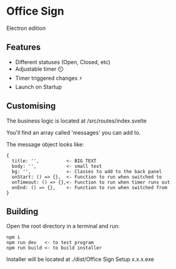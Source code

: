 # Office Sign
Electron edition

## Features
- Different statuses (Open, Closed, etc) 
- Adjustable timer ⏲️
- Timer triggered changes ⚡
- Launch on Startup

## Customising
The business logic is located at /src/routes/index.svelte

You'll find an array called 'messages' you can add to.

The message object looks like:
```
{
  title: '',          <- BIG TEXT
  body: '',           <- small text
  bg: '',             <- Classes to add to the back panel
  onStart: () => {},  <- Function to run when switched to
  onTimeout: () => {},<- Function to run when timer runs out
  onEnd: () => {},    <- Function to run when switched from
}
```

## Building
Open the root directory in a terminal and run:
```
npm i
npm run dev   <- to test program
npm run build <- to build installer
```
Installer will be located at ./dist/Office Sign Setup x.x.x.exe